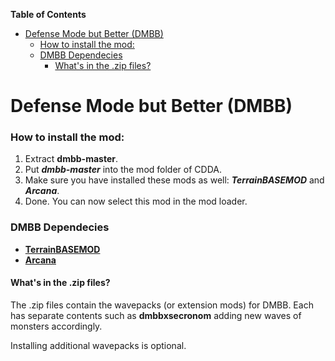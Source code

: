<!-- START doctoc generated TOC please keep comment here to allow auto update -->
<!-- DON'T EDIT THIS SECTION, INSTEAD RE-RUN doctoc TO UPDATE -->
**Table of Contents**  

- [Defense Mode but Better (DMBB)](#defense-mode-but-better-dmbb)
    - [How to install the mod:](#how-to-install-the-mod)
    - [DMBB Dependecies](#dmbb-dependecies)
      - [What's in the .zip files?](#whats-in-the-zip-files)

<!-- END doctoc generated TOC please keep comment here to allow auto update -->

# Defense Mode but Better (DMBB)

### How to install the mod:

1. Extract **dmbb-master**.
3. Put _**dmbb-master**_ into the mod folder of CDDA.
4. Make sure you have installed these mods as well: _**TerrainBASEMOD**_ and _**Arcana**_.
5. Done. You can now select this mod in the mod loader.

### DMBB Dependecies

* **[TerrainBASEMOD](https://github.com/Kenan2000/TerrainBASE-Archery-Pneumatics)**
* **[Arcana](https://github.com/chaosvolt/cdda-arcana-mod)**


#### What's in the .zip files?
The .zip files contain the wavepacks (or extension mods) for DMBB. Each has separate contents such as **dmbbxsecronom** adding new waves of monsters accordingly.

Installing additional wavepacks is optional.
